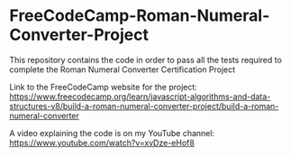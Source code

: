 # FreeCodeCamp-Roman-Numeral-Converter-Project
This repository contains the code in order to pass all the tests required to complete the Roman Numeral Converter Certification Project

Link to the FreeCodeCamp website for the project: https://www.freecodecamp.org/learn/javascript-algorithms-and-data-structures-v8/build-a-roman-numeral-converter-project/build-a-roman-numeral-converter

A video explaining the code is on my YouTube channel: https://www.youtube.com/watch?v=xvDze-eHof8
